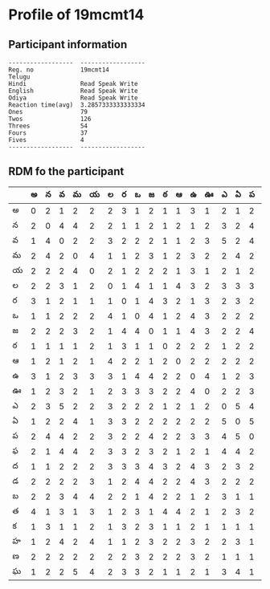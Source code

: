 



# Profile of 19mcmt14

## Participant information



```
------------------  ------------------
Reg. no             19mcmt14
Telugu
Hindi               Read Speak Write
English             Read Speak Write
Odiya               Read Speak Write
Reaction time(avg)  3.2857333333333334
Ones                79
Twos                126
Threes              54
Fours               37
Fives               4
------------------  ------------------
```  

## RDM fo the participant
  
  
|     |   అ |   న |   వ |   మ |   య |   ల |   ర |   ఒ |   జ |   ఠ |   ఆ |   ఉ |   ఊ |   ఎ |   ఏ |   ప |   ఫ |   ద |   డ |   బ |   త |   క |   హ |   ణ |   ఘ |
|-----|-----|-----|-----|-----|-----|-----|-----|-----|-----|-----|-----|-----|-----|-----|-----|-----|-----|-----|-----|-----|-----|-----|-----|-----|-----|
| అ   |   0 |   2 |   1 |   2 |   2 |   2 |   3 |   1 |   2 |   1 |   1 |   3 |   1 |   2 |   1 |   2 |   2 |   1 |   2 |   2 |   4 |   1 |   1 |   2 |   1 |
| న   |   2 |   0 |   4 |   4 |   2 |   2 |   1 |   1 |   2 |   1 |   2 |   1 |   2 |   3 |   2 |   4 |   1 |   1 |   2 |   2 |   1 |   3 |   2 |   2 |   2 |
| వ   |   1 |   4 |   0 |   2 |   2 |   3 |   2 |   2 |   2 |   1 |   1 |   2 |   3 |   5 |   2 |   4 |   4 |   2 |   2 |   3 |   3 |   1 |   4 |   2 |   2 |
| మ   |   2 |   4 |   2 |   0 |   4 |   1 |   1 |   2 |   3 |   1 |   2 |   3 |   2 |   2 |   4 |   2 |   4 |   2 |   2 |   4 |   1 |   1 |   2 |   2 |   5 |
| య   |   2 |   2 |   2 |   4 |   0 |   2 |   1 |   2 |   2 |   2 |   1 |   3 |   1 |   2 |   1 |   2 |   2 |   2 |   3 |   4 |   3 |   2 |   4 |   2 |   4 |
| ల   |   2 |   2 |   3 |   1 |   2 |   0 |   1 |   4 |   1 |   1 |   4 |   3 |   2 |   3 |   3 |   3 |   3 |   3 |   1 |   2 |   1 |   1 |   1 |   2 |   2 |
| ర   |   3 |   1 |   2 |   1 |   1 |   1 |   0 |   1 |   4 |   3 |   2 |   1 |   3 |   2 |   3 |   2 |   3 |   3 |   2 |   2 |   2 |   3 |   1 |   2 |   3 |
| ఒ   |   1 |   1 |   2 |   2 |   2 |   4 |   1 |   0 |   4 |   1 |   2 |   4 |   3 |   2 |   2 |   2 |   2 |   3 |   4 |   1 |   3 |   2 |   2 |   3 |   3 |
| జ   |   2 |   2 |   2 |   3 |   2 |   1 |   4 |   4 |   0 |   1 |   1 |   4 |   3 |   2 |   2 |   4 |   3 |   4 |   4 |   4 |   1 |   3 |   3 |   2 |   2 |
| ఠ   |   1 |   1 |   1 |   1 |   2 |   1 |   3 |   1 |   1 |   0 |   2 |   2 |   2 |   1 |   2 |   2 |   2 |   3 |   2 |   2 |   4 |   1 |   2 |   2 |   1 |
| ఆ   |   1 |   2 |   1 |   2 |   1 |   4 |   2 |   2 |   1 |   2 |   0 |   2 |   2 |   2 |   2 |   2 |   1 |   2 |   2 |   2 |   4 |   1 |   2 |   2 |   1 |
| ఉ   |   3 |   1 |   2 |   3 |   3 |   3 |   1 |   4 |   4 |   2 |   2 |   0 |   4 |   1 |   2 |   3 |   2 |   4 |   4 |   1 |   2 |   2 |   3 |   3 |   2 |
| ఊ   |   1 |   2 |   3 |   2 |   1 |   2 |   3 |   3 |   3 |   2 |   2 |   4 |   0 |   2 |   2 |   3 |   1 |   3 |   3 |   2 |   1 |   1 |   2 |   2 |   1 |
| ఎ   |   2 |   3 |   5 |   2 |   2 |   3 |   2 |   2 |   2 |   1 |   2 |   1 |   2 |   0 |   5 |   4 |   4 |   2 |   2 |   3 |   2 |   1 |   2 |   1 |   3 |
| ఏ   |   1 |   2 |   2 |   4 |   1 |   3 |   3 |   2 |   2 |   2 |   2 |   2 |   2 |   5 |   0 |   5 |   4 |   3 |   2 |   1 |   3 |   1 |   3 |   1 |   4 |
| ప   |   2 |   4 |   4 |   2 |   2 |   3 |   2 |   2 |   4 |   2 |   2 |   3 |   3 |   4 |   5 |   0 |   2 |   2 |   2 |   1 |   2 |   1 |   1 |   1 |   1 |
| ఫ   |   2 |   1 |   4 |   4 |   2 |   3 |   3 |   2 |   3 |   2 |   1 |   2 |   1 |   4 |   4 |   2 |   0 |   4 |   2 |   3 |   2 |   1 |   4 |   3 |   2 |
| ద   |   1 |   1 |   2 |   2 |   2 |   3 |   3 |   3 |   4 |   3 |   2 |   4 |   3 |   2 |   3 |   2 |   4 |   0 |   3 |   1 |   2 |   1 |   2 |   2 |   2 |
| డ   |   2 |   2 |   2 |   2 |   3 |   1 |   2 |   4 |   4 |   2 |   2 |   4 |   3 |   2 |   2 |   2 |   2 |   3 |   0 |   4 |   1 |   1 |   3 |   1 |   3 |
| బ   |   2 |   2 |   3 |   4 |   4 |   2 |   2 |   1 |   4 |   2 |   2 |   1 |   2 |   3 |   1 |   1 |   3 |   1 |   4 |   0 |   2 |   2 |   3 |   1 |   1 |
| త   |   4 |   1 |   3 |   1 |   3 |   1 |   2 |   3 |   1 |   4 |   4 |   2 |   1 |   2 |   3 |   2 |   2 |   2 |   1 |   2 |   0 |   1 |   2 |   2 |   2 |
| క   |   1 |   3 |   1 |   1 |   2 |   1 |   3 |   2 |   3 |   1 |   1 |   2 |   1 |   1 |   1 |   1 |   1 |   1 |   1 |   2 |   1 |   0 |   1 |   1 |   2 |
| హ   |   1 |   2 |   4 |   2 |   4 |   1 |   1 |   2 |   3 |   2 |   2 |   3 |   2 |   2 |   3 |   1 |   4 |   2 |   3 |   3 |   2 |   1 |   0 |   1 |   3 |
| ణ   |   2 |   2 |   2 |   2 |   2 |   2 |   2 |   3 |   2 |   2 |   2 |   3 |   2 |   1 |   1 |   1 |   3 |   2 |   1 |   1 |   2 |   1 |   1 |   0 |   1 |
| ఘ   |   1 |   2 |   2 |   5 |   4 |   2 |   3 |   3 |   2 |   1 |   1 |   2 |   1 |   3 |   4 |   1 |   2 |   2 |   3 |   1 |   2 |   2 |   3 |   1 |   0 |